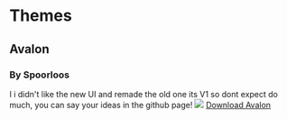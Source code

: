 # Themes
## Avalon
### By Spoorloos
I i didn't like the new UI and remade the old one
its V1 so dont expect do much, you can say your ideas in the
github page! 
![](https://cdn.discordapp.com/attachments/651997885751230483/692046129541546124/Naamloos.png)
<a href="https://github.com/SpoorloosYT/SirHurtThemes/releases/tag/v1" aria-label="Click to download theme!">Download Avalon</a>

